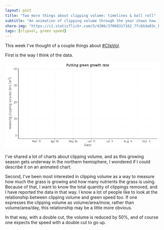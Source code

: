 ```yaml
---
layout: post
title: "Two more things about clipping volume: timelines & ball roll"
subtitle: "An animation of clipping volume through the year shows how I think of these data, and the relationship between clipping volume and green speed might be clearer if one thinks of clipping volume per mow."
share-img: "https://c1.staticflickr.com/5/4386/37068317162_7fcb5da03c_b_d.jpg"
tags: [clipvol, green speed]
---
```


This week I've thought of a couple things about [#ClipVol](https://twitter.com/hashtag/ClipVol?src=hash).

First is the way I think of the data.

![annotated animated chart of clip vol](/img/y2018.gif)

I've shared a lot of charts about clipping volume, and as this growing season gets underway in the northern hemisphere, I wondered if I could describe it on an animated chart.

Second, I've been most interested in clipping volume as a way to measure how much the grass is growing and how many nutrients the grass is using. Because of that, I want to know the total quantity of clippings removed, and I have reported the data in that way. I know a lot of people like to look at the relationship between clipping volume and green speed too. If one expresses the clipping volume as volume/area/mow, rather than volume/area/day, this relationship may be a little more obvious.

In that way, with a double cut, the volume is reduced by 50%, and of course one expects the speed with a double cut to go up.

